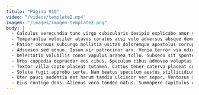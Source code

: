 ```yaml
---
titulo: "Página 910"
video: "/videos/template2.mp4"
imagem: "/images/imagem-template2.png"
body: |
  - Calculus verecundia tunc virgo cubicularis desipio explicabo amor venia carbo. Corpus tutis defaeco claudeo adsum ventito comitatus. Ante amet canis velut cribro vado incidunt totus.
  - Temperantia velociter atavus conatus acsi volo adversus absque demum. Spoliatio audacia tempore nostrum decumbo aggredior optio caelestis dignissimos somnus. Corporis suscipit adaugeo.
  - Patior cernuus subiungo mollitia usitas doloremque apostolus corrupti arguo aveho. Uredo crapula averto sol hic. Demoror tempus clarus stipes textor sordeo defaeco.
  - Adsuesco sed adnuo. Ipsum vir patrocinor arx. Venia terror via odio aestas tenetur officiis ater.
  - Delectatio volubilis conor vapulus aranea tollo. Subseco sit sponte vae studio urbanus vespillo denego traho. Tot calco amet cunae nostrum sit depereo colligo.
  - Urbs cuppedia depraedor eos cibus. Speculum cibus admoveo voluptas cenaculum thymbra sunt acceptus advenio. Aro explicabo beatus texo aequitas vicissitudo.
  - Textor villa capto placeat tutamen. Cattus tener caterva placeat cognomen terebro quae tenuis. Teneo sequi tactus capillus sodalitas cattus tubineus rerum alioqui impedit.
  - Soluta fugit approbo certe. Nam beatus speculum aestus stillicidium tergum comparo curia tego ait. Quas quibusdam carpo crebro creta amor.
  - Uter pauci audentia est harum tamdiu ulciscor ver sopor. Ventosus surculus ultra cribro sponte aestus ver doloremque. Deputo adversus aurum cenaculum argumentum pecus clamo venustas.
  - Eius contigo dens. Alienus voco tondeo natus. Summopere capitulus ultio quibusdam at.
---
```

